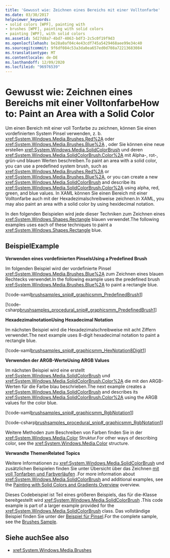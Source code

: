 ```yaml
---
title: 'Gewusst wie: Zeichnen eines Bereichs mit einer Volltonfarbe'
ms.date: 03/30/2017
helpviewer_keywords:
- solid colors [WPF], painting with
- brushes [WPF], painting with solid colors
- painting [WPF], with solid colors
ms.assetid: 5d27d8a7-4bd7-4063-bdf3-2c5c0f19f9d3
ms.openlocfilehash: be28a0af04c4e43cdf745a5429468aee99e34c40
ms.sourcegitcommit: 9f6df084c53a3da0ea657ed0d708a72213683084
ms.translationtype: MT
ms.contentlocale: de-DE
ms.lasthandoff: 12/09/2020
ms.locfileid: "96976539"
---
```

# <a name="how-to-paint-an-area-with-a-solid-color"></a><span data-ttu-id="bd66b-102">Gewusst wie: Zeichnen eines Bereichs mit einer Volltonfarbe</span><span class="sxs-lookup"><span data-stu-id="bd66b-102">How to: Paint an Area with a Solid Color</span></span>
<span data-ttu-id="bd66b-103">Um einen Bereich mit einer voll Tonfarbe zu zeichnen, können Sie einen vordefinierten System Pinsel verwenden, z. b. <xref:System.Windows.Media.Brushes.Red%2A> oder <xref:System.Windows.Media.Brushes.Blue%2A> , oder Sie können eine neue erstellen <xref:System.Windows.Media.SolidColorBrush> und deren <xref:System.Windows.Media.SolidColorBrush.Color%2A> mit Alpha-, rot-, grün-und blauen Werten beschreiben.</span><span class="sxs-lookup"><span data-stu-id="bd66b-103">To paint an area with a solid color, you can use a predefined system brush, such as <xref:System.Windows.Media.Brushes.Red%2A> or <xref:System.Windows.Media.Brushes.Blue%2A>, or you can create a new <xref:System.Windows.Media.SolidColorBrush> and describe its <xref:System.Windows.Media.SolidColorBrush.Color%2A> using alpha, red, green, and blue values.</span></span> <span data-ttu-id="bd66b-104">In XAML können Sie einen Bereich mit einer Volltonfarbe auch mit der Hexadezimalschreibweise zeichnen.</span><span class="sxs-lookup"><span data-stu-id="bd66b-104">In XAML, you may also paint an area with a solid color by using hexidecimal notation.</span></span>  
  
 <span data-ttu-id="bd66b-105">In den folgenden Beispielen wird jede dieser Techniken zum Zeichnen eines <xref:System.Windows.Shapes.Rectangle> blauen verwendet.</span><span class="sxs-lookup"><span data-stu-id="bd66b-105">The following examples uses each of these techniques to paint a <xref:System.Windows.Shapes.Rectangle> blue.</span></span>  
  
## <a name="example"></a><span data-ttu-id="bd66b-106">Beispiel</span><span class="sxs-lookup"><span data-stu-id="bd66b-106">Example</span></span>  
 <span data-ttu-id="bd66b-107">**Verwenden eines vordefinierten Pinsels**</span><span class="sxs-lookup"><span data-stu-id="bd66b-107">**Using a Predefined Brush**</span></span>  
  
 <span data-ttu-id="bd66b-108">Im folgenden Beispiel wird der vordefinierte Pinsel <xref:System.Windows.Media.Brushes.Blue%2A> zum Zeichnen eines blauen Rechtecks verwendet.</span><span class="sxs-lookup"><span data-stu-id="bd66b-108">In the following example uses the predefined brush <xref:System.Windows.Media.Brushes.Blue%2A> to paint a rectangle blue.</span></span>  
  
 [!code-xaml[brushsamples_snip#_graphicsmm_PredefinedBrush1](~/samples/snippets/csharp/VS_Snippets_Wpf/brushsamples_snip/CS/SolidColorBrushExample.xaml#_graphicsmm_predefinedbrush1)]  
  
 [!code-csharp[brushsamples_procedural_snip#_graphicsmm_PredefinedBrush1](~/samples/snippets/csharp/VS_Snippets_Wpf/brushsamples_procedural_snip/CSharp/SolidColorBrushExample.cs#_graphicsmm_predefinedbrush1)]  
  
 <span data-ttu-id="bd66b-109">**Hexadezimalnotation**</span><span class="sxs-lookup"><span data-stu-id="bd66b-109">**Using Hexadecimal Notation**</span></span>  
  
 <span data-ttu-id="bd66b-110">Im nächsten Beispiel wird die Hexadezimalschreibweise mit acht Ziffern verwendet.</span><span class="sxs-lookup"><span data-stu-id="bd66b-110">The next example uses 8-digit hexadecimal notation to paint a rectangle blue.</span></span>  
  
 [!code-xaml[brushsamples_snip#_graphicsmm_HexNotation8Digit1](~/samples/snippets/csharp/VS_Snippets_Wpf/brushsamples_snip/CS/SolidColorBrushExample.xaml#_graphicsmm_hexnotation8digit1)]  
  
 <span data-ttu-id="bd66b-111">**Verwenden der ARGB-Werte**</span><span class="sxs-lookup"><span data-stu-id="bd66b-111">**Using ARGB Values**</span></span>  
  
 <span data-ttu-id="bd66b-112">Im nächsten Beispiel wird eine erstellt <xref:System.Windows.Media.SolidColorBrush> und <xref:System.Windows.Media.SolidColorBrush.Color%2A> die mit den ARGB-Werten für die Farbe blau beschrieben.</span><span class="sxs-lookup"><span data-stu-id="bd66b-112">The next example creates a <xref:System.Windows.Media.SolidColorBrush> and describes its <xref:System.Windows.Media.SolidColorBrush.Color%2A> using the ARGB values for the color blue.</span></span>  
  
 [!code-xaml[brushsamples_snip#_graphicsmm_RgbNotation1](~/samples/snippets/csharp/VS_Snippets_Wpf/brushsamples_snip/CS/SolidColorBrushExample.xaml#_graphicsmm_rgbnotation1)]  
  
 [!code-csharp[brushsamples_procedural_snip#_graphicsmm_RgbNotation1](~/samples/snippets/csharp/VS_Snippets_Wpf/brushsamples_procedural_snip/CSharp/SolidColorBrushExample.cs#_graphicsmm_rgbnotation1)]  
  
 <span data-ttu-id="bd66b-113">Weitere Methoden zum Beschreiben von Farben finden Sie in der <xref:System.Windows.Media.Color> Struktur.</span><span class="sxs-lookup"><span data-stu-id="bd66b-113">For other ways of describing color, see the <xref:System.Windows.Media.Color> structure.</span></span>  
  
 <span data-ttu-id="bd66b-114">**Verwandte Themen**</span><span class="sxs-lookup"><span data-stu-id="bd66b-114">**Related Topics**</span></span>  
  
 <span data-ttu-id="bd66b-115">Weitere Informationen zu <xref:System.Windows.Media.SolidColorBrush> und zusätzlichen Beispielen finden Sie unter Übersicht über das Zeichnen [mit voll Tonfarben und Farbverläufen](painting-with-solid-colors-and-gradients-overview.md) .</span><span class="sxs-lookup"><span data-stu-id="bd66b-115">For more information about <xref:System.Windows.Media.SolidColorBrush> and additional examples, see the [Painting with Solid Colors and Gradients Overview](painting-with-solid-colors-and-gradients-overview.md) overview.</span></span>  
  
 <span data-ttu-id="bd66b-116">Dieses Codebeispiel ist Teil eines größeren Beispiels, das für die-Klasse bereitgestellt wird <xref:System.Windows.Media.SolidColorBrush> .</span><span class="sxs-lookup"><span data-stu-id="bd66b-116">This code example is part of a larger example provided for the <xref:System.Windows.Media.SolidColorBrush> class.</span></span> <span data-ttu-id="bd66b-117">Das vollständige Beispiel finden Sie unter der [Beispiel für Pinsel](https://github.com/Microsoft/WPF-Samples/tree/master/Graphics/Brushes).</span><span class="sxs-lookup"><span data-stu-id="bd66b-117">For the complete sample, see the [Brushes Sample](https://github.com/Microsoft/WPF-Samples/tree/master/Graphics/Brushes).</span></span>  
  
## <a name="see-also"></a><span data-ttu-id="bd66b-118">Siehe auch</span><span class="sxs-lookup"><span data-stu-id="bd66b-118">See also</span></span>

- <xref:System.Windows.Media.Brushes>
